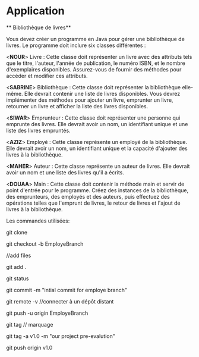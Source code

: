 # Application

** Bibliothèque de livres**

Vous devez créer un programme en Java pour gérer une bibliothèque de livres. Le programme doit inclure six classes différentes :

<**NOUR**>         Livre : Cette classe doit représenter un livre avec des attributs tels que le titre, l'auteur, l'année de publication, le numéro ISBN, et le nombre d'exemplaires disponibles. Assurez-vous de fournir des méthodes pour accéder et modifier ces attributs.

<**SABRINE**>      Bibliothèque : Cette classe doit représenter la bibliothèque elle-même. Elle devrait contenir une liste de livres disponibles. Vous devrez implémenter des méthodes pour ajouter un livre, emprunter un livre, retourner un livre et afficher la liste des livres disponibles.

<**SIWAR**>        Emprunteur : Cette classe doit représenter une personne qui emprunte des livres. Elle devrait avoir un nom, un identifiant unique et une liste des livres empruntés.

<**AZIZ**>        Employé : Cette classe représente un employé de la bibliothèque. Elle devrait avoir un nom, un identifiant unique et la capacité d'ajouter des livres à la bibliothèque.

<**MAHER**>       Auteur : Cette classe représente un auteur de livres. Elle devrait avoir un nom et une liste des livres qu'il a écrits.

<**DOUAA**>       Main : Cette classe doit contenir la méthode main et servir de point d'entrée pour le programme. Créez des instances de la bibliothèque, des emprunteurs, des employés et des auteurs, puis effectuez des opérations telles que l'emprunt de livres, le retour de livres et l'ajout de livres à la bibliothèque.



Les commandes utilisées:

git clone

git checkout -b EmployeBranch

//add files

git add .

git status

git commit -m "intial commit for employe branch"

git remote -v   //connecter à un dépôt distant

git push -u origin EmployeBranch

git tag // marquage

git tag -a v1.0 -m  "our project pre-evalution"

git push origin v1.0
